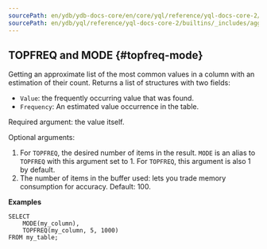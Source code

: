```yaml
---
sourcePath: en/ydb/ydb-docs-core/en/core/yql/reference/yql-docs-core-2/builtins/_includes/aggregation/topfreq_mode.md
sourcePath: en/ydb/yql/reference/yql-docs-core-2/builtins/_includes/aggregation/topfreq_mode.md
---
```


## TOPFREQ and MODE {#topfreq-mode}

Getting an approximate list of the most common values in a column with an estimation of their count. Returns a list of structures with two fields:

* `Value`: the frequently occurring value that was found.
* `Frequency`: An estimated value occurrence in the table.

Required argument: the value itself.

Optional arguments:

1. For `TOPFREQ`, the desired number of items in the result. `MODE` is an alias to `TOPFREQ` with this argument set to 1. For `TOPFREQ`, this argument is also 1 by default.
2. The number of items in the buffer used: lets you trade memory consumption for accuracy. Default: 100.

**Examples**

```yql
SELECT
    MODE(my_column),
    TOPFREQ(my_column, 5, 1000)
FROM my_table;
```


